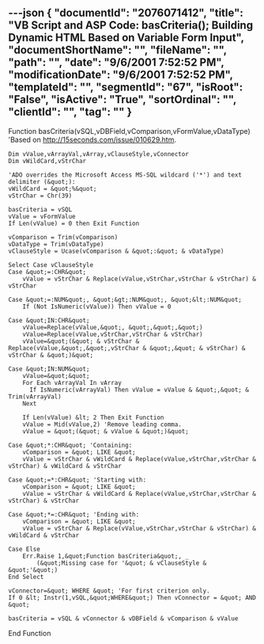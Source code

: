 ---json
{
  "documentId": "2076071412",
  "title": "VB Script and ASP Code: basCriteria(); Building Dynamic HTML Based on Variable Form Input",
  "documentShortName": "",
  "fileName": "",
  "path": "",
  "date": "9/6/2001 7:52:52 PM",
  "modificationDate": "9/6/2001 7:52:52 PM",
  "templateId": "",
  "segmentId": "67",
  "isRoot": "False",
  "isActive": "True",
  "sortOrdinal": "",
  "clientId": "",
  "tag": ""
}
---

Function basCriteria(vSQL,vDBField,vComparison,vFormValue,vDataType)
    'Based on http://15seconds.com/issue/010629.htm.

    Dim vValue,vArrayVal,vArray,vClauseStyle,vConnector
    Dim vWildCard,vStrChar
        
    'ADO overrides the Microsoft Access MS-SQL wildcard ('*') and text delimiter (&quot;):
    vWildCard = &quot;%&quot;
    vStrChar = Chr(39)

    basCriteria = vSQL
    vValue = vFormValue
    If Len(vValue) = 0 then Exit Function 

    vComparison = Trim(vComparison)
    vDataType = Trim(vDataType)
    vClauseStyle = Ucase(vComparison & &quot;:&quot; & vDataType)
          
    Select Case vClauseStyle
    Case &quot;=:CHR&quot;
        vValue = vStrChar & Replace(vValue,vStrChar,vStrChar & vStrChar) & vStrChar
              
    Case &quot;=:NUM&quot;, &quot;&gt;:NUM&quot;, &quot;&lt;:NUM&quot;
        If (Not IsNumeric(vValue)) Then vValue = 0
              
    Case &quot;IN:CHR&quot;
        vValue=Replace(vValue,&quot;, &quot;,&quot;,&quot;)
        vValue=Replace(vValue,vStrChar,vStrChar & vStrChar)
        vValue=&quot;(&quot; & vStrChar & Replace(vValue,&quot;,&quot;,vStrChar & &quot;,&quot; & vStrChar) & vStrChar & &quot;)&quot;
          
    Case &quot;IN:NUM&quot;
        vValue=&quot;&quot;
        For Each vArrayVal In vArray
          If IsNumeric(vArrayVal) Then vValue = vValue & &quot;,&quot; & Trim(vArrayVal)
        Next

        If Len(vValue) &lt; 2 Then Exit Function 
        vValue = Mid(vValue,2) 'Remove leading comma.
        vValue = &quot;(&quot; & vValue & &quot;)&quot;
                      
    Case &quot;*:CHR&quot; 'Containing:
        vComparison = &quot; LIKE &quot;
        vValue = vStrChar & vWildCard & Replace(vValue,vStrChar,vStrChar & vStrChar) & vWildCard & vStrChar

    Case &quot;=*:CHR&quot; 'Starting with:
        vComparison = &quot; LIKE &quot;
        vValue = vStrChar & vWildCard & Replace(vValue,vStrChar,vStrChar & vStrChar) & vStrChar

    Case &quot;*=:CHR&quot; 'Ending with:
        vComparison = &quot; LIKE &quot;
        vValue = vStrChar & Replace(vValue,vStrChar,vStrChar & vStrChar) & vWildCard & vStrChar

    Case Else
        Err.Raise 1,&quot;Function basCriteria&quot;, _
            (&quot;Missing case for '&quot; & vClauseStyle & &quot;'&quot;)
    End Select

    vConnector=&quot; WHERE &quot; 'For first criterion only.
    If 0 &lt; Instr(1,vSQL,&quot;WHERE&quot;) Then vConnector = &quot; AND &quot; 

    basCriteria = vSQL & vConnector & vDBField & vComparison & vValue          
End Function
